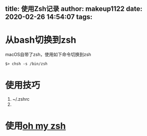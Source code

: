 title: 使用Zsh记录
author: makeup1122
date: 2020-02-26 14:54:07
tags:
---
# 从bash切换到zsh
macOS自带了zsh，使用如下命令切换到zsh
```
$> chsh -s /bin/zsh
```

# 使用技巧
1. ~/.zshrc
2. 

# 使用[oh my zsh](https://ohmyz.sh/)